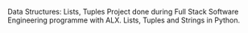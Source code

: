 Data Structures: Lists, Tuples
Project done during Full Stack Software Engineering programme with ALX. Lists, Tuples and Strings in Python.